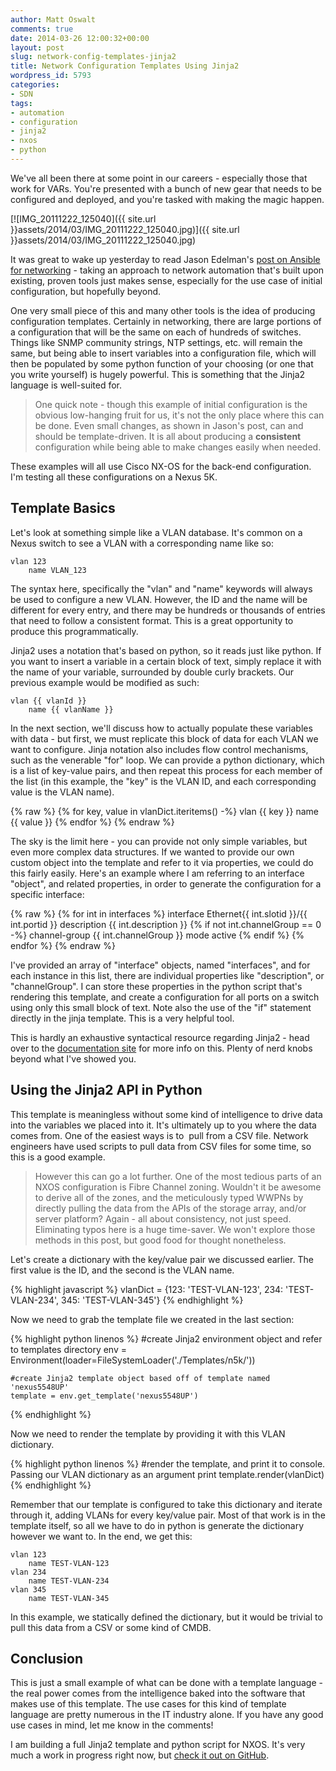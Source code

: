 ```yaml
---
author: Matt Oswalt
comments: true
date: 2014-03-26 12:00:32+00:00
layout: post
slug: network-config-templates-jinja2
title: Network Configuration Templates Using Jinja2
wordpress_id: 5793
categories:
- SDN
tags:
- automation
- configuration
- jinja2
- nxos
- python
---
```


We've all been there at some point in our careers - especially those that work for VARs. You're presented with a bunch of new gear that needs to be configured and deployed, and you're tasked with making the magic happen.

[![IMG_20111222_125040]({{ site.url }}assets/2014/03/IMG_20111222_125040.jpg)]({{ site.url }}assets/2014/03/IMG_20111222_125040.jpg)

It was great to wake up yesterday to read Jason Edelman's [post on Ansible for networking](http://www.jedelman.com/1/post/2014/03/ansible-for-networking.html) - taking an approach to network automation that's built upon existing, proven tools just makes sense, especially for the use case of initial configuration, but hopefully beyond.

One very small piece of this and many other tools is the idea of producing configuration templates. Certainly in networking, there are large portions of a configuration that will be the same on each of hundreds of switches. Things like SNMP community strings, NTP settings, etc. will remain the same, but being able to insert variables into a configuration file, which will then be populated by some python function of your choosing (or one that you write yourself) is hugely powerful. This is something that the Jinja2 language is well-suited for.

> One quick note - though this example of initial configuration is the obvious low-hanging fruit for us, it's not the only place where this can be done. Even small changes, as shown in Jason's post, can and should be template-driven. It is all about producing a **consistent** configuration while being able to make changes easily when needed.

These examples will all use Cisco NX-OS for the back-end configuration. I'm testing all these configurations on a Nexus 5K.

## Template Basics

Let's look at something simple like a VLAN database. It's common on a Nexus switch to see a VLAN with a corresponding name like so:

    vlan 123
        name VLAN_123

The syntax here, specifically the "vlan" and "name" keywords will always be used to configure a new VLAN. However, the ID and the name will be different for every entry, and there may be hundreds or thousands of entries that need to follow a consistent format. This is a great opportunity to produce this programmatically.

Jinja2 uses a notation that's based on python, so it reads just like python. If you want to insert a variable in a certain block of text, simply replace it with the name of your variable, surrounded by double curly brackets. Our previous example would be modified as such:

    vlan {{ vlanId }}
        name {{ vlanName }}

In the next section, we'll discuss how to actually populate these variables with data - but first, we must replicate this block of data for each VLAN we want to configure. Jinja notation also includes flow control mechanisms, such as the venerable "for" loop. We can provide a python dictionary, which is a list of key-value pairs, and then repeat this process for each member of the list (in this example, the "key" is the VLAN ID, and each corresponding value is the VLAN name).

{% raw %}
    {% for key, value in vlanDict.iteritems() -%}
    vlan {{ key }}
        name {{ value }}
    {% endfor %}
{% endraw %}

The sky is the limit here - you can provide not only simple variables, but even more complex data structures. If we wanted to provide our own custom object into the template and refer to it via properties, we could do this fairly easily. Here's an example where I am referring to an interface "object", and related properties, in order to generate the configuration for a specific interface:

{% raw %}
    {% for int in interfaces %}
    interface Ethernet{{ int.slotid }}/{{ int.portid }}
       description {{ int.description }}
       {% if not int.channelGroup == 0 -%}
          channel-group {{ int.channelGroup }} mode active
       {% endif %}
    {% endfor %}
{% endraw %}

I've provided an array of "interface" objects, named "interfaces", and for each instance in this list, there are individual properties like "description", or "channelGroup". I can store these properties in the python script that's rendering this template, and create a configuration for all ports on a switch using only this small block of text. Note also the use of the "if" statement directly in the jinja template. This is a very helpful tool.

This is hardly an exhaustive syntactical resource regarding Jinja2 - head over to the [documentation site](http://jinja.pocoo.org/docs/templates/) for more info on this. Plenty of nerd knobs beyond what I've showed you.

## Using the Jinja2 API in Python

This template is meaningless without some kind of intelligence to drive data into the variables we placed into it. It's ultimately up to you where the data comes from. One of the easiest ways is to  pull from a CSV file. Network engineers have used scripts to pull data from CSV files for some time, so this is a good example.

> However this can go a lot further. One of the most tedious parts of an NXOS configuration is Fibre Channel zoning. Wouldn't it be awesome to derive all of the zones, and the meticulously typed WWPNs by directly pulling the data from the APIs of the storage array, and/or server platform? Again - all about consistency, not just speed. Eliminating typos here is a huge time-saver. We won't explore those methods in this post, but good food for thought nonetheless.

Let's create a dictionary with the key/value pair we discussed earlier. The first value is the ID, and the second is the VLAN name.

{% highlight javascript %}
    vlanDict = {123: 'TEST-VLAN-123', 234: 'TEST-VLAN-234', 345: 'TEST-VLAN-345'}
{% endhighlight %}

Now we need to grab the template file we created in the last section:

{% highlight python linenos %}
    #create Jinja2 environment object and refer to templates directory
    env = Environment(loader=FileSystemLoader('./Templates/n5k/'))

    #create Jinja2 template object based off of template named 'nexus5548UP'
    template = env.get_template('nexus5548UP')
{% endhighlight %}

Now we need to render the template by providing it with this VLAN dictionary.

{% highlight python linenos %}
    #render the template, and print it to console. Passing our VLAN dictionary as an argument
    print template.render(vlanDict)
{% endhighlight %}

Remember that our template is configured to take this dictionary and iterate through it, adding VLANs for every key/value pair. Most of that work is in the template itself, so all we have to do in python is generate the dictionary however we want to. In the end, we get this:

    vlan 123
        name TEST-VLAN-123
    vlan 234
        name TEST-VLAN-234
    vlan 345
        name TEST-VLAN-345
 
In this example, we statically defined the dictionary, but it would be trivial to pull this data from a CSV or some kind of CMDB.

## Conclusion

This is just a small example of what can be done with a template language - the real power comes from the intelligence baked into the software that makes use of this template. The use cases for this kind of template language are pretty numerous in the IT industry alone. If you have any good use cases in mind, let me know in the comments!

I am building a full Jinja2 template and python script for NXOS. It's very much a work in progress right now, but [check it out on GitHub](https://github.com/Mierdin/jinja2-nxos-config).
